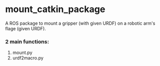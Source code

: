 # mount_catkin_package
A ROS package to mount a gripper (with given URDF) on a robotic arm's flage (given URDF). 

### 2 main functions:
1. mount.py
2. urdf2macro.py

